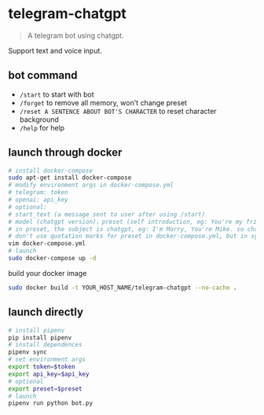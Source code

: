 # telegram-chatgpt
> A telegram bot using chatgpt.

Support text and voice input.

## bot command
- `/start` to start with bot
- `/forget` to remove all memory, won't change preset
- `/reset A SENTENCE ABOUT BOT'S CHARACTER` to reset character background
- `/help` for help

## launch through docker
```sh
# install docker-compose
sudo apt-get install docker-compose
# modify environment args in docker-compose.yml
# telegram: token
# openai: api_key
# optional:
# start_text (a message sent to user after using /start)
# model (chatgpt version)，preset (self introduction, eg: You're my friend), memory_length (default 100, < 0 for unlimit)
# in preset, the subject is chatgpt, eg: I'm Marry, You're Mike. so chatgpt is Marry, you are Mkie.
# don't use quotation marks for preset in docker-compose.yml, but in system environmant setting.
vim docker-compose.yml
# launch
sudo docker-compose up -d
```

build your docker image
```sh
sudo docker build -t YOUR_HOST_NAME/telegram-chatgpt --no-cache .
```

## launch directly
```sh
# install pipenv
pip install pipenv
# install dependences
pipenv sync
# set environment args
export token=$token
export api_key=$api_key
# optional
export preset=$preset
# launch
pipenv run python bot.py
```
